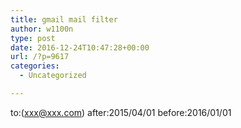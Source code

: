 ```yaml
---
title: gmail mail filter
author: w1100n
type: post
date: 2016-12-24T10:47:28+00:00
url: /?p=9617
categories:
  - Uncategorized

---
```

to:(xxx@xxx.com) after:2015/04/01 before:2016/01/01